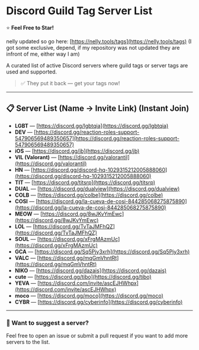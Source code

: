 # Discord Guild Tag Server List  
⭐ **Feel Free to Star!**

nelly updated so go here: [https://nelly.tools/tags](https://nelly.tools/tags) (I got some exclusive, depend, if my repository was not updated they are infront of me, either way I am)

A curated list of active Discord servers where guild tags or server tags are used and supported.

> ✅ They put it back — get your tags now!

---

## 📋 Server List (Name → Invite Link) (Instant Join)

- **LGBT** — [https://discord.gg/lgbtqia](https://discord.gg/lgbtqia)  
- **DEV** — [https://discord.gg/reaction-roles-support-547906569489350657](https://discord.gg/reaction-roles-support-547906569489350657)  
- **iOS** — [https://discord.gg/jb](https://discord.gg/jb)  
- **VIL (Valorant)** — [https://discord.gg/valorantil](https://discord.gg/valorantil)  
- **HN** — [https://discord.gg/discord-hq-1029315212005888060](https://discord.gg/discord-hq-1029315212005888060)  
- **TIT** — [https://discord.gg/titsrp](https://discord.gg/titsrp)  
- **DUAL** — [https://discord.gg/dualview](https://discord.gg/dualview)  
- **COLB** — [https://discord.gg/colbe](https://discord.gg/colbe)  
- **COSI** — [https://discord.gg/la-cueva-de-cosi-844285068275875890](https://discord.gg/la-cueva-de-cosi-844285068275875890)  
- **MEOW** — [https://discord.gg/8wJKvYmEwc](https://discord.gg/8wJKvYmEwc)  
- **LOL** — [https://discord.gg/TvTaJMFhQZ](https://discord.gg/TvTaJMFhQZ)  
- **SOUL** — [https://discord.gg/xFrgMAzmUc](https://discord.gg/xFrgMAzmUc)  
- **GCA** — [https://discord.gg/Sq5Pjy3xrh](https://discord.gg/Sq5Pjy3xrh)
- **VALC** — [https://discord.gg/mqGmVhntRt](https://discord.gg/mqGmVhntRt)
- **NIKO** — [https://discord.gg/dazais](https://discord.gg/dazais)
- **cute** — [https://discord.gg/tibo](https://discord.gg/tibo)
- **YEVA** — [https://discord.com/invite/ascEJHWhpx](https://discord.com/invite/ascEJHWhpx)
- **moco** — [https://discord.gg/moco](https://discord.gg/moco)
- **CYBR** — [https://discord.gg/cyberinfo](https://discord.gg/cyberinfo)
  
---

### 💬 Want to suggest a server?

Feel free to open an issue or submit a pull request if you want to add more servers to the list.
